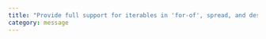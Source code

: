 ```yaml
---
title: "Provide full support for iterables in 'for-of', spread, and destructuring when targeting 'ES5' or 'ES3'."
category: message
---
```

